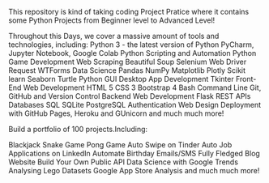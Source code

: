 This repository is kind of taking coding Project Pratice where it contains some Python Projects from Beginner level to Advanced Level!

Throughout this Days, we cover a massive amount of tools and technologies, including:
Python 3 - the latest version of Python
PyCharm, Jupyter Notebook, Google Colab
Python Scripting and Automation
Python Game Development
Web Scraping
Beautiful Soup
Selenium Web Driver
Request
WTForms
Data Science
Pandas
NumPy
Matplotlib
Plotly
Scikit learn
Seaborn
Turtle
Python GUI Desktop App Development
Tkinter
Front-End Web Development
HTML 5
CSS 3
Bootstrap 4
Bash Command Line
Git, GitHub and Version Control
Backend Web Development
Flask
REST
APIs
Databases
SQL
SQLite
PostgreSQL
Authentication
Web Design
Deployment with GitHub Pages, Heroku and GUnicorn
and much much more!

Build a portfolio of 100 projects.Including:

  Blackjack
  Snake Game
  Pong Game
  Auto Swipe on Tinder
  Auto Job Applications on LinkedIn
  Automate Birthday Emails/SMS
  Fully Fledged Blog Website
  Build Your Own Public API
  Data Science with Google Trends
  Analysing Lego Datasets
  Google App Store Analysis
  and much much more!
